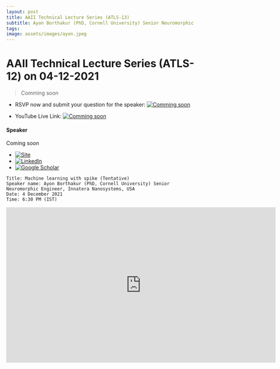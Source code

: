 ```yaml
---
layout: post
title: AAII Technical Lecture Series (ATLS-13)
subtitle: Ayon Borthakur (PhD, Cornell University) Senior Neuromorphic Engineer, Innatera Nanosystems, USA.
tags: 
image: assets/images/ayon.jpeg
---
```


# AAII Technical Lecture Series (ATLS-12) on 04-12-2021

>Comming soon
- RSVP now and submit your question for the speaker: [![Comming soon]()]() 

- YouTube Live Link: [![Comming soon]()]() 
#### Speaker
Coming soon

- [![Site]()](https://borthakurayon.github.io/)
- [![LinkedIn]()](https://www.linkedin.com/in/ayonborthakur/)
- [![Google Scholar]()](https://scholar.google.com/citations?user=7FTo_P0AAAAJ&hl=en)

```
Title: Machine learning with spike (Tentative)
Speaker name: Ayon Borthakur (PhD, Cornell University) Senior Neuromorphic Engineer, Innatera Nanosystems, USA
Date: 4 December 2021
Time: 6:30 PM (IST)

```

<iframe width="720" height="415" src="https://www.youtube.com/watch?v=s-flHRDVVj4" title="YouTube video player" frameborder="0" allow="accelerometer; autoplay; clipboard-write; encrypted-media; gyroscope; picture-in-picture" allowfullscreen></iframe>
